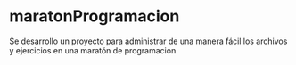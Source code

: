 # maratonProgramacion
Se desarrollo un proyecto para administrar de una manera fácil los archivos y ejercicios en una maratón de programacion
